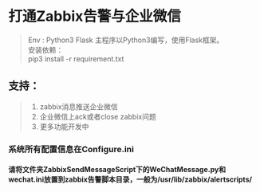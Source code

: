 # 打通Zabbix告警与企业微信

>Env : Python3 Flask
主程序以Python3编写，使用Flask框架。
<br>安装依赖：<br>
> pip3 install -r requirement.txt<br>

## 支持：
>1. zabbix消息推送企业微信
>2. 企业微信上ack或者close zabbix问题
>3. 更多功能开发中

### 系统所有配置信息在Configure.ini

#### 请将文件夹ZabbixSendMessageScript下的WeChatMessage.py和wechat.ini放置到zabbix告警脚本目录，一般为/usr/lib/zabbix/alertscripts/
